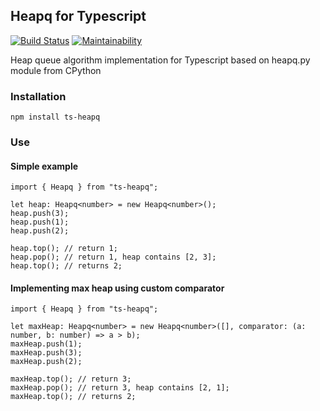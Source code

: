 ## Heapq for Typescript

[![Build Status](https://travis-ci.org/andrewnester/ts-heapq.svg?branch=master)](https://travis-ci.org/andrewnester/ts-heapq)
[![Maintainability](https://api.codeclimate.com/v1/badges/b90d3149712e35d098e8/maintainability)](https://codeclimate.com/github/andrewnester/ts-heapq/maintainability)

Heap queue algorithm implementation for Typescript based on heapq.py module from CPython

### Installation

    npm install ts-heapq
    
### Use
#### Simple example
    
    import { Heapq } from "ts-heapq";
    
    let heap: Heapq<number> = new Heapq<number>();
    heap.push(3);
    heap.push(1);
    heap.push(2);
    
    heap.top(); // return 1;
    heap.pop(); // return 1, heap contains [2, 3];
    heap.top(); // returns 2;
    
#### Implementing max heap using custom comparator
    
    import { Heapq } from "ts-heapq";
    
    let maxHeap: Heapq<number> = new Heapq<number>([], comparator: (a: number, b: number) => a > b);
    maxHeap.push(1);
    maxHeap.push(3);
    maxHeap.push(2);
    
    maxHeap.top(); // return 3;
    maxHeap.pop(); // return 3, heap contains [2, 1];
    maxHeap.top(); // returns 2;
